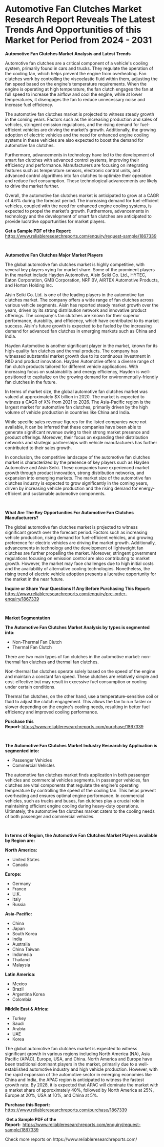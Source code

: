 <p><h1>Automotive Fan Clutches Market Research Report Reveals The Latest Trends And Opportunities of this Market for Period from 2024 - 2031</h1></p><p><strong>Automotive Fan Clutches Market Analysis and Latest Trends</strong></p>
<p><p>Automotive fan clutches are a critical component of a vehicle's cooling system, primarily found in cars and trucks. They regulate the operation of the cooling fan, which helps prevent the engine from overheating. Fan clutches work by controlling the viscoelastic fluid within them, adjusting the fan speed based on the engine's temperature requirements. When the engine is operating at high temperature, the fan clutch engages the fan at full speed to increase the airflow and cool the engine, while at lower temperatures, it disengages the fan to reduce unnecessary noise and increase fuel efficiency.</p><p>The automotive fan clutches market is projected to witness steady growth in the coming years. Factors such as the increasing production and sales of vehicles, stringent emission regulations, and the rising demand for fuel-efficient vehicles are driving the market's growth. Additionally, the growing adoption of electric vehicles and the need for enhanced engine cooling systems in these vehicles are also expected to boost the demand for automotive fan clutches.</p><p>Furthermore, advancements in technology have led to the development of smart fan clutches with advanced control systems, improving their efficiency and performance. Manufacturers are focusing on integrating features such as temperature sensors, electronic control units, and advanced control algorithms into fan clutches to optimize their operation and reduce fuel consumption. These technological advancements are likely to drive the market further.</p><p>Overall, the automotive fan clutches market is anticipated to grow at a CAGR of 4.6% during the forecast period. The increasing demand for fuel-efficient vehicles, coupled with the need for enhanced engine cooling systems, is expected to propel the market's growth. Furthermore, advancements in technology and the development of smart fan clutches are anticipated to provide lucrative opportunities for market players.</p></p>
<p><strong>Get a Sample PDF of the Report:&nbsp;</strong> <a href="https://www.reliableresearchreports.com/enquiry/request-sample/1867339">https://www.reliableresearchreports.com/enquiry/request-sample/1867339</a></p>
<p>&nbsp;</p>
<p><strong>Automotive Fan Clutches Major Market Players</strong></p>
<p><p>The global automotive fan clutches market is highly competitive, with several key players vying for market share. Some of the prominent players in the market include Hayden Automotive, Aisin Seiki Co. Ltd., HYTEC, Eaton Corporation, GMB Corporation, NRF BV, AIRTEX Automotive Products, and Horton Holding Inc.</p><p>Aisin Seiki Co. Ltd. is one of the leading players in the automotive fan clutches market. The company offers a wide range of fan clutches across various vehicle segments. Aisin has reported steady market growth over the years, driven by its strong distribution network and innovative product offerings. The company's fan clutches are known for their superior performance, durability, and efficiency, which have contributed to its market success. Aisin's future growth is expected to be fueled by the increasing demand for advanced fan clutches in emerging markets such as China and India.</p><p>Hayden Automotive is another significant player in the market, known for its high-quality fan clutches and thermal products. The company has witnessed substantial market growth due to its continuous investment in R&D and product innovation. Hayden Automotive offers a diverse range of fan clutch products tailored for different vehicle applications. With increasing focus on sustainability and energy efficiency, Hayden is well-positioned to capitalize on the growing demand for environmentally-friendly fan clutches in the future.</p><p>In terms of market size, the global automotive fan clutches market was valued at approximately $X billion in 2020. The market is expected to witness a CAGR of X% from 2021 to 2026. The Asia-Pacific region is the largest market for automotive fan clutches, primarily driven by the high volume of vehicle production in countries like China and India.</p><p>While specific sales revenue figures for the listed companies were not available, it can be inferred that these companies have been able to generate significant revenue owing to their strong market presence and product offerings. Moreover, their focus on expanding their distribution networks and strategic partnerships with vehicle manufacturers has further contributed to their sales growth.</p><p>In conclusion, the competitive landscape of the automotive fan clutches market is characterized by the presence of key players such as Hayden Automotive and Aisin Seiki. These companies have experienced market growth through product innovation, strong distribution networks, and expansion into emerging markets. The market size of the automotive fan clutches industry is expected to grow significantly in the coming years, driven by increasing vehicle production and the rising demand for energy-efficient and sustainable automotive components.</p></p>
<p>&nbsp;</p>
<p><strong>What Are The Key Opportunities For Automotive Fan Clutches Manufacturers?</strong></p>
<p><p>The global automotive fan clutches market is projected to witness significant growth over the forecast period. Factors such as increasing vehicle production, rising demand for fuel-efficient vehicles, and growing preference for electric vehicles are driving the market growth. Additionally, advancements in technology and the development of lightweight fan clutches are further propelling the market. Moreover, stringent government regulations focusing on emission control are also contributing to market growth. However, the market may face challenges due to high initial costs and the availability of alternative cooling technologies. Nonetheless, the rising trend of electric vehicle adoption presents a lucrative opportunity for the market in the near future.</p></p>
<p><strong>Inquire or Share Your Questions If Any Before Purchasing This Report:</strong> <a href="https://www.reliableresearchreports.com/enquiry/pre-order-enquiry/1867339">https://www.reliableresearchreports.com/enquiry/pre-order-enquiry/1867339</a></p>
<p>&nbsp;</p>
<p><strong>Market Segmentation</strong></p>
<p><strong>The Automotive Fan Clutches Market Analysis by types is segmented into:</strong></p>
<p><ul><li>Non-Thermal Fan Clutch</li><li>Thermal Fan Clutch</li></ul></p>
<p><p>There are two main types of fan clutches in the automotive market: non-thermal fan clutches and thermal fan clutches. </p><p>Non-thermal fan clutches operate solely based on the speed of the engine and maintain a constant fan speed. These clutches are relatively simple and cost-effective but may result in excessive fuel consumption or cooling under certain conditions.</p><p>Thermal fan clutches, on the other hand, use a temperature-sensitive coil or fluid to adjust the clutch engagement. This allows the fan to run faster or slower depending on the engine's cooling needs, resulting in better fuel efficiency and improved cooling performance.</p></p>
<p><strong>Purchase this Report:&nbsp;</strong><a href="https://www.reliableresearchreports.com/purchase/1867339">https://www.reliableresearchreports.com/purchase/1867339</a></p>
<p>&nbsp;</p>
<p><strong>The Automotive Fan Clutches Market Industry Research by Application is segmented into:</strong></p>
<p><ul><li>Passenger Vehicles</li><li>Commercial Vehicles</li></ul></p>
<p><p>The automotive fan clutches market finds application in both passenger vehicles and commercial vehicles segments. In passenger vehicles, fan clutches are vital components that regulate the engine's operating temperature by controlling the speed of the cooling fan. This helps prevent overheating and ensures optimal engine performance. In commercial vehicles, such as trucks and buses, fan clutches play a crucial role in maintaining efficient engine cooling during heavy-duty operations. Ultimately, the automotive fan clutches market caters to the cooling needs of both passenger and commercial vehicles.</p></p>
<p>&nbsp;</p>
<p><strong>In terms of Region, the Automotive Fan Clutches Market Players available by Region are:</strong></p>
<p>
    <p> <strong> North America: </strong>
        <ul>
            <li>United States</li>
            <li>Canada</li>
        </ul>
        </p> 
    <p> <strong> Europe: </strong>
        <ul>
            <li>Germany</li>
            <li>France</li>
            <li>U.K.</li>
            <li>Italy</li>
            <li>Russia</li>
        </ul>
        </p> 
    <p> <strong> Asia-Pacific: </strong>
        <ul>
            <li>China</li>
            <li>Japan</li>
            <li>South Korea</li>
            <li>India</li>
            <li>Australia</li>
            <li>China Taiwan</li>
            <li>Indonesia</li>
            <li>Thailand</li>
            <li>Malaysia</li>
        </ul>
        </p> 
    <p> <strong> Latin America: </strong>
        <ul>
            <li>Mexico</li>
            <li>Brazil</li>
            <li>Argentina Korea</li>
            <li>Colombia</li>
        </ul>
        </p> 
    <p> <strong> Middle East & Africa: </strong>
        <ul>
            <li>Turkey</li>
            <li>Saudi</li>
            <li>Arabia</li>
            <li>UAE</li>
            <li>Korea</li>
        </ul>
    </p>
    </p>
<p><p>The global automotive fan clutches market is expected to witness significant growth in various regions including North America (NA), Asia Pacific (APAC), Europe, USA, and China. North America and Europe have been traditional dominant players in the market, primarily due to a well-established automotive industry and high vehicle production. However, with the rapid expansion of the automotive sector in emerging economies like China and India, the APAC region is anticipated to witness the fastest growth rate. By 2028, it is expected that APAC will dominate the market with a market share of approximately 40%, followed by North America at 25%, Europe at 20%, USA at 10%, and China at 5%.</p></p>
<p><strong>Purchase this Report: </strong><a href="https://www.reliableresearchreports.com/purchase/1867339">https://www.reliableresearchreports.com/purchase/1867339</a></p>
<p>&nbsp;<strong>Get a Sample PDF of the Report:&nbsp;&nbsp;</strong><a href="https://www.reliableresearchreports.com/enquiry/request-sample/1867339">https://www.reliableresearchreports.com/enquiry/request-sample/1867339</a></p>
<p><strong></strong></p>
<p>Check more reports on https://www.reliableresearchreports.com/</p>
